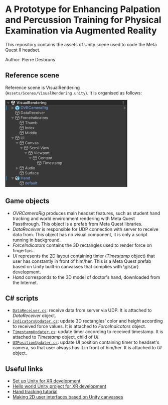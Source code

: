 # A Prototype for Enhancing Palpation and Percussion Training for Physical Examination via Augmented Reality

This repository contains the assets of Unity scene used to code the Meta Quest II headset.

Author: Pierre Desbruns


## Reference scene
Reference scene is VisualRendering (`Assets/Scenes/VisualRendering.unity`). It is organised as follows:

![Screenshot of VisualRendering scene hierarchy in Unity editor](screenshot_unity_scene.jpg)

## Game objects
- *OVRCameraRig* produces main headset features, such as student hand tracking and world environment rendering with Meta Quest Passthrough. This object is a prefab from Meta Quest libraries.
- *DataReceiver* is responsible for UDP connection with server to receive data from. This object has no visual component, it is only a script running in background.
- *ForceIndicators* contains the 3D rectangles used to render force on fingertips.
- *UI* represents the 2D layout containing timer (*Timestamp* object) that user has constantly in front of him/her. This is a Meta Quest prefab based on Unity built-in canvasses that complies with \gls{ar} development.
- *Hand* corresponds to the 3D model of doctor's hand, downloaded from the Internet.

## C# scripts
- [`DataReceiver.cs`](Assets/Scripts/DataReceiver.cs): receive data from server via UDP. It is attached to *DataReceiver* object.
- [`IndicatorsUpdater.cs`](Assets/Scripts/IndicatorsUpdater.cs): update 3D rectangles' color and height according to received force values. It is attached to *ForceIndicators* object.
- [`TimestampUpdater.cs`](Assets/Scripts/TimestampUpdater.cs): update timer according to received timestamp. It is attached to *Timestamp* object, child of *UI*.
- [`UIPositionUpdater.cs`](Assets/Scripts/UIPositionUpdater.cs): update UI position containing timer to headset's camera, so that user always has it in front of him/her. It is attached to *UI* object.

## Useful links
- [Set up Unity for XR development](https://developers.meta.com/horizon/documentation/unity/unity-project-setup)
- [Hello world Unity project for XR development](https://developers.meta.com/horizon/documentation/unity/unity-tutorial-hello-vr)
- [Hand tracking tutorial](https://developers.meta.com/horizon/documentation/unity/unity-tutorial-basic-hand-tracking/)
- [Making 2D user interfaces based on Unity canvasses](https://developers.meta.com/horizon/blog/unitys-ui-system-in-vr/)
